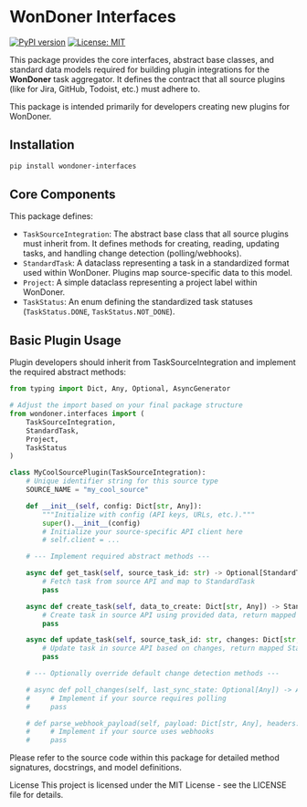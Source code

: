 # WonDoner Interfaces

[![PyPI version](https://badge.fury.io/py/wondoner-interfaces.svg)](https://badge.fury.io/py/wondoner-interfaces) [![License: MIT](https://img.shields.io/badge/License-MIT-yellow.svg)](https://opensource.org/licenses/MIT)

This package provides the core interfaces, abstract base classes, and standard data models required for building plugin integrations for the **WonDoner** task aggregator. It defines the contract that all source plugins (like for Jira, GitHub, Todoist, etc.) must adhere to.

This package is intended primarily for developers creating new plugins for WonDoner.

## Installation

```bash
pip install wondoner-interfaces
```

## Core Components

This package defines:

* `TaskSourceIntegration`: The abstract base class that all source plugins must inherit from. It defines methods for creating, reading, updating tasks, and handling change detection (polling/webhooks).
* `StandardTask`: A dataclass representing a task in a standardized format used within WonDoner. Plugins map source-specific data to this model.
* `Project`: A simple dataclass representing a project label within WonDoner.
* `TaskStatus`: An enum defining the standardized task statuses (`TaskStatus.DONE`, `TaskStatus.NOT_DONE`).

## Basic Plugin Usage

Plugin developers should inherit from TaskSourceIntegration and implement the required abstract methods:

```python
from typing import Dict, Any, Optional, AsyncGenerator

# Adjust the import based on your final package structure
from wondoner.interfaces import (
    TaskSourceIntegration,
    StandardTask,
    Project,
    TaskStatus
)

class MyCoolSourcePlugin(TaskSourceIntegration):
    # Unique identifier string for this source type
    SOURCE_NAME = "my_cool_source"

    def __init__(self, config: Dict[str, Any]):
        """Initialize with config (API keys, URLs, etc.)."""
        super().__init__(config)
        # Initialize your source-specific API client here
        # self.client = ...

    # --- Implement required abstract methods ---

    async def get_task(self, source_task_id: str) -> Optional[StandardTask]:
        # Fetch task from source API and map to StandardTask
        pass

    async def create_task(self, data_to_create: Dict[str, Any]) -> StandardTask:
        # Create task in source API using provided data, return mapped StandardTask
        pass

    async def update_task(self, source_task_id: str, changes: Dict[str, Any]) -> StandardTask:
        # Update task in source API based on changes, return mapped StandardTask
        pass

    # --- Optionally override default change detection methods ---

    # async def poll_changes(self, last_sync_state: Optional[Any]) -> AsyncGenerator[StandardTask, None]:
    #     # Implement if your source requires polling
    #     pass

    # def parse_webhook_payload(self, payload: Dict[str, Any], headers: Dict[str, Any]) -> Optional[Dict[str, Any]]:
    #     # Implement if your source uses webhooks
    #     pass
```

Please refer to the source code within this package for detailed method signatures, docstrings, and model definitions.

License
This project is licensed under the MIT License - see the LICENSE file for details.